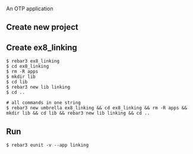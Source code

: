 An OTP application

Create new project
----	
Create ex8_linking
----	
	$ rebar3 ex8_linking
	$ cd ex8_linking
	$ rm -R apps
	$ mkdir lib
	$ cd lib
	$ rebar3 new lib linking
	$ cd ..
	
	# all commands in one string
	$ rebar3 new umbrella ex8_linking && cd ex8_linking && rm -R apps && mkdir lib && cd lib && rebar3 new lib linking && cd ..

Run
-----
	$ rebar3 eunit -v --app linking
	
